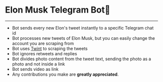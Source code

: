# Elon Musk Telegram Bot🚀
___
- Bot sends every new Elon's tweet instantly to a specific Telegram chat id 
- Bot processes new tweets of Elon Musk, but you can easily change the account you are scraping from
- Bot uses [Twint](https://github.com/twintproject/twint) to scraping the tweets
- Bot ignores retweets and replies 
- Bot divides photo content from the tweet text, sending the photo as a photo and not inside a link
- Bot sends video as link 
- Any contributions you make are **greatly appreciated**.